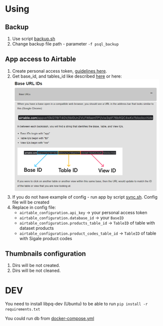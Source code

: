 # Using

## Backup

1. Use script [backup.sh](backup.sh)
2. Change backup file path - parameter `-f psql_backup`

## App access to Airtable

1. Create personal access token, [guidelines here](https://airtable.com/developers/web/guides/personal-access-tokens).
2. Get base_id, and tables_id like described [here](https://airtable.com/developers/web/guides/personal-access-tokens) or here: ![img.png](../docs/img.png)
3. If you do not have example of config - run app by script [sync.sh](../sync.sh). Config file will be created
4. Replace in config file: 
   - `airtable_configuration.api_key` -> your personal access token
   - `airtable_configuration.database_id` -> your `BaseID`
   - `airtable_configuration.products_table_id` -> `TableID` of table with dataset products
   - `airtable_configuration.product_codes_table_id` -> `TableID` of table with Sigale product codes

## Thumbnails configuration

1. Dirs will be not created.
2. Dirs will be not cleaned.

# DEV
You need to install libpq-dev (Ubuntu) to be able to run `pip install -r requirements.txt` 

You could run db from [docker-compose.yml](../docker-compose.yml)

